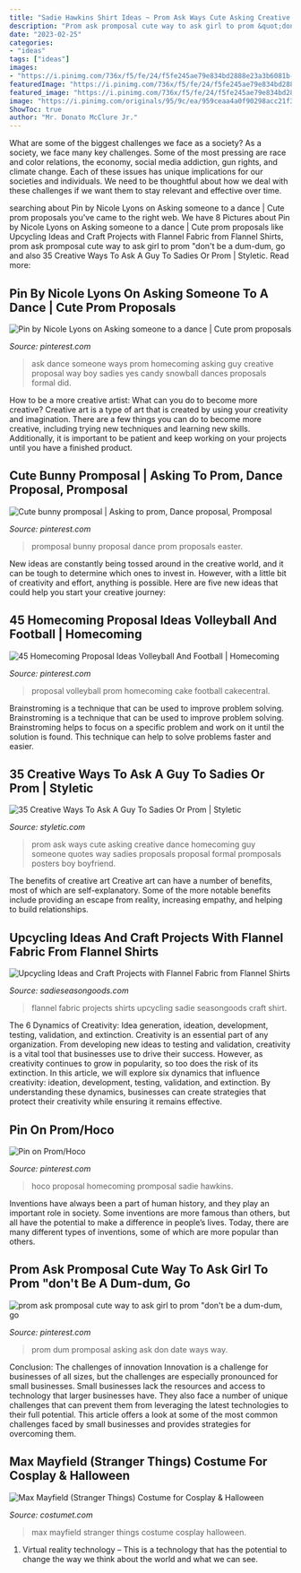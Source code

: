 ```yaml
---
title: "Sadie Hawkins Shirt Ideas ~ Prom Ask Ways Cute Asking Creative Dance Homecoming Guy Someone Quotes Way Sadies Proposals Proposal Formal Promposals Posters Boy Boyfriend"
description: "Prom ask promposal cute way to ask girl to prom &quot;don&#039;t be a dum-dum, go"
date: "2023-02-25"
categories:
- "ideas"
tags: ["ideas"]
images:
- "https://i.pinimg.com/736x/f5/fe/24/f5fe245ae79e834bd2888e23a3b6081b--school-dances-high-school.jpg"
featuredImage: "https://i.pinimg.com/736x/f5/fe/24/f5fe245ae79e834bd2888e23a3b6081b--school-dances-high-school.jpg"
featured_image: "https://i.pinimg.com/736x/f5/fe/24/f5fe245ae79e834bd2888e23a3b6081b--school-dances-high-school.jpg"
image: "https://i.pinimg.com/originals/95/9c/ea/959ceaa4a0f90298acc21f3deb537416.jpg"
ShowToc: true
author: "Mr. Donato McClure Jr."
---
```



What are some of the biggest challenges we face as a society?
As a society, we face many key challenges. Some of the most pressing are race and color relations, the economy, social media addiction, gun rights, and climate change. Each of these issues has unique implications for our societies and individuals. We need to be thoughtful about how we deal with these challenges if we want them to stay relevant and effective over time.

	

		
searching about Pin by Nicole Lyons on Asking someone to a dance | Cute prom proposals you've came to the right web. We have 8 Pictures about Pin by Nicole Lyons on Asking someone to a dance | Cute prom proposals like Upcycling Ideas and Craft Projects with Flannel Fabric from Flannel Shirts, prom ask promposal cute way to ask girl to prom &quot;don&#039;t be a dum-dum, go and also 35 Creative Ways To Ask A Guy To Sadies Or Prom | Styletic. Read more:
		
    
## Pin By Nicole Lyons On Asking Someone To A Dance | Cute Prom Proposals

<img loading=lazy src="https://i.pinimg.com/originals/0b/e6/39/0be6394490f50bc90b18334d854447b5.jpg" onerror="this.onerror=null;this.src='https://tse4.mm.bing.net/th?id=OIP.yn8mANH3R55FPDKHAX2yjQHaJ6&amp;pid=15.1';" alt="Pin by Nicole Lyons on Asking someone to a dance | Cute prom proposals">

_Source: pinterest.com_

>ask dance someone ways prom homecoming asking guy creative proposal way boy sadies yes candy snowball dances proposals formal did. 

	

How to be a more creative artist: What can you do to become more creative?
Creative art is a type of art that is created by using your creativity and imagination. There are a few things you can do to become more creative, including trying new techniques and learning new skills. Additionally, it is important to be patient and keep working on your projects until you have a finished product.

    
## Cute Bunny Promposal | Asking To Prom, Dance Proposal, Promposal

<img loading=lazy src="https://i.pinimg.com/736x/7a/47/a5/7a47a53ce1427ebc9ac7fc6607a1aea6--bunny-promposal-easter-promposal.jpg" onerror="this.onerror=null;this.src='https://tse2.mm.bing.net/th?id=OIP.7dhHG7ngVoH9K_FXUNQqlAHaNL&amp;pid=15.1';" alt="Cute bunny promposal | Asking to prom, Dance proposal, Promposal">

_Source: pinterest.com_

>promposal bunny proposal dance prom proposals easter. 

	

New ideas are constantly being tossed around in the creative world, and it can be tough to determine which ones to invest in. However, with a little bit of creativity and effort, anything is possible. Here are five new ideas that could help you start your creative journey:  

    
## 45 Homecoming Proposal Ideas Volleyball And Football | Homecoming

<img loading=lazy src="https://i.pinimg.com/originals/95/9c/ea/959ceaa4a0f90298acc21f3deb537416.jpg" onerror="this.onerror=null;this.src='https://tse1.mm.bing.net/th?id=OIP.Yu-yIwpAA_ZGFpPLZ2V1DwHaJ6&amp;pid=15.1';" alt="45 Homecoming Proposal Ideas Volleyball And Football | Homecoming">

_Source: pinterest.com_

>proposal volleyball prom homecoming cake football cakecentral. 

	

Brainstroming is a technique that can be used to improve problem solving.
Brainstroming is a technique that can be used to improve problem solving. Brainstroming helps to focus on a specific problem and work on it until the solution is found. This technique can help to solve problems faster and easier.

    
## 35 Creative Ways To Ask A Guy To Sadies Or Prom | Styletic

<img loading=lazy src="https://styletic.com/wp-content/uploads/2015/12/creative-ways-to-ask-a-guy-to-sadies/7-sadies-prom-proposals.jpg" onerror="this.onerror=null;this.src='https://tse3.mm.bing.net/th?id=OIP.MuILt52MImwHAmMKVQaFiAHaHa&amp;pid=15.1';" alt="35 Creative Ways To Ask A Guy To Sadies Or Prom | Styletic">

_Source: styletic.com_

>prom ask ways cute asking creative dance homecoming guy someone quotes way sadies proposals proposal formal promposals posters boy boyfriend. 

	

The benefits of creative art
Creative art can have a number of benefits, most of which are self-explanatory. Some of the more notable benefits include providing an escape from reality, increasing empathy, and helping to build relationships.

    
## Upcycling Ideas And Craft Projects With Flannel Fabric From Flannel Shirts

<img loading=lazy src="https://i1.wp.com/www.sadieseasongoods.com/wp-content/uploads/2016/10/Upcycling-ideas-and-upcycling-clothes-that-use-flannel-fabric-or-mens-flannel-shirts-for-sewing-projects-and-crafts-as-compiled-by-Sadie-Seasongoods.jpg?fit=1500%2C1500&amp;ssl=1" onerror="this.onerror=null;this.src='https://tse2.mm.bing.net/th?id=OIP.d1CW5rZNWLUZEhSbc5k6jAHaHa&amp;pid=15.1';" alt="Upcycling Ideas and Craft Projects with Flannel Fabric from Flannel Shirts">

_Source: sadieseasongoods.com_

>flannel fabric projects shirts upcycling sadie seasongoods craft shirt. 

	

The 6 Dynamics of Creativity: Idea generation, ideation, development, testing, validation, and extinction.
Creativity is an essential part of any organization. From developing new ideas to testing and validation, creativity is a vital tool that businesses use to drive their success. However, as creativity continues to grow in popularity, so too does the risk of its extinction. In this article, we will explore six dynamics that influence creativity: ideation, development, testing, validation, and extinction. By understanding these dynamics, businesses can create strategies that protect their creativity while ensuring it remains effective.

    
## Pin On Prom/Hoco

<img loading=lazy src="https://i.pinimg.com/736x/f5/fe/24/f5fe245ae79e834bd2888e23a3b6081b--school-dances-high-school.jpg" onerror="this.onerror=null;this.src='https://tse4.mm.bing.net/th?id=OIP.i1vpA1RKLtF-KWUg-XzHDwHaJ4&amp;pid=15.1';" alt="Pin on Prom/Hoco">

_Source: pinterest.com_

>hoco proposal homecoming promposal sadie hawkins. 

	

Inventions have always been a part of human history, and they play an important role in society. Some inventions are more famous than others, but all have the potential to make a difference in people’s lives. Today, there are many different types of inventions, some of which are more popular than others.

    
## Prom Ask Promposal Cute Way To Ask Girl To Prom &quot;don&#039;t Be A Dum-dum, Go

<img loading=lazy src="https://i.pinimg.com/736x/b8/ed/1d/b8ed1daa27d906833b5971a01d546314--ways-to-ask-a-girl-to-prom-prom-.jpg" onerror="this.onerror=null;this.src='https://tse4.mm.bing.net/th?id=OIP.dbiX0BGtd5cQxDnyIVXJPwHaJ3&amp;pid=15.1';" alt="prom ask promposal cute way to ask girl to prom &quot;don&#039;t be a dum-dum, go">

_Source: pinterest.com_

>prom dum promposal asking ask don date ways way. 

	

Conclusion: The challenges of innovation
Innovation is a challenge for businesses of all sizes, but the challenges are especially pronounced for small businesses. Small businesses lack the resources and access to technology that larger businesses have. They also face a number of unique challenges that can prevent them from leveraging the latest technologies to their full potential. This article offers a look at some of the most common challenges faced by small businesses and provides strategies for overcoming them.

    
## Max Mayfield (Stranger Things) Costume For Cosplay &amp; Halloween

<img loading=lazy src="https://www.costumet.com/images/tv/stranger-things/max-mayfield/cover.jpg" onerror="this.onerror=null;this.src='https://tse3.mm.bing.net/th?id=OIP.aVdodCZmcKhJ71PbRlUjCwHaDt&amp;pid=15.1';" alt="Max Mayfield (Stranger Things) Costume for Cosplay &amp; Halloween">

_Source: costumet.com_

>max mayfield stranger things costume cosplay halloween. 

	

1. Virtual reality technology – This is a technology that has the potential to change the way we think about the world and what we can see.

